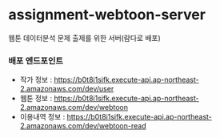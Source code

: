 # assignment-webtoon-server
웹툰 데이터분석 문제 출제를 위한 서버(람다로 배포)

### 배포 엔드포인트
- 작가 정보 : https://b0t8i1sifk.execute-api.ap-northeast-2.amazonaws.com/dev/user
- 웹툰 정보 : https://b0t8i1sifk.execute-api.ap-northeast-2.amazonaws.com/dev/webtoon
- 이용내역 정보 : https://b0t8i1sifk.execute-api.ap-northeast-2.amazonaws.com/dev/webtoon-read
